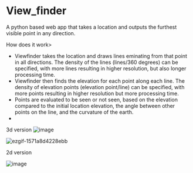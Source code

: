 # View_finder

A python based web app that takes a location and outputs the furthest visible point in any direction. 

How does it work>
- Viewfinder takes the location and draws lines eminating from that point in all directions. The density of the lines (lines/360 degrees) can be specified, with more lines resulting in higher resolution, but also longer processing time.
- Viewfinder then finds the elevation for each point along each line. The density of elevation points (elevation point/line) can be specified, with more points resulting in higher resolution but more processing time.
- Points are evaluated to be seen or not seen, based on the elevation compared to the initial location elevation, the angle between other points on the line, and the curvature of the earth.
- 
3d version
![image](https://github.com/user-attachments/assets/667e0a94-7efa-4c32-a582-a05e0da0a2a4)

![ezgif-1571a8d4228ebb](https://github.com/user-attachments/assets/4731d2fc-9a54-4feb-96bd-67bee69854c4)


2d version

![image](https://github.com/user-attachments/assets/44f6ba91-26ae-40ae-9353-6e009410a15b)
